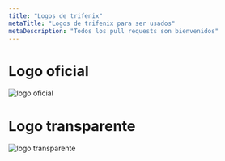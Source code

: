 ```yaml
---
title: "Logos de trifenix"
metaTitle: "Logos de trifenix para ser usados"
metaDescription: "Todos los pull requests son bienvenidos"
---
```


# Logo oficial

![logo oficial](logo_oficial.png)

# Logo transparente
![logo transparente](logo1.png)

